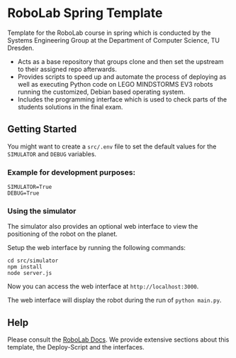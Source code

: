 # RoboLab Spring Template

Template for the RoboLab course in spring which is conducted by the Systems Engineering Group at the Department of
Computer Science, TU Dresden.

* Acts as a base repository that groups clone and then set the upstream to their assigned repo afterwards.
* Provides scripts to speed up and automate the process of deploying as well as executing Python code on LEGO MINDSTORMS
  EV3 robots running the customized, Debian based operating system.
* Includes the programming interface which is used to check parts of the students solutions in the final exam.

## Getting Started

You might want to create a `src/.env` file to set the default values for the `SIMULATOR` and `DEBUG` variables.

### Example for development purposes:

```
SIMULATOR=True
DEBUG=True
```

### Using the simulator

The simulator also provides an optional web interface to view the positioning of the robot on the planet.

Setup the web interface by running the following commands:

```
cd src/simulator
npm install
node server.js
```

Now you can access the web interface at `http://localhost:3000`.

The web interface will display the robot during the run of `python main.py`.

## Help

Please consult the [RoboLab Docs](https://robolab.inf.tu-dresden.de/spring).
We provide extensive sections about this template, the Deploy-Script and the interfaces.

